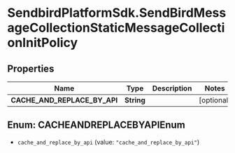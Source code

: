 # SendbirdPlatformSdk.SendBirdMessageCollectionStaticMessageCollectionInitPolicy

## Properties

Name | Type | Description | Notes
------------ | ------------- | ------------- | -------------
**CACHE_AND_REPLACE_BY_API** | **String** |  | [optional] 



## Enum: CACHEANDREPLACEBYAPIEnum


* `cache_and_replace_by_api` (value: `"cache_and_replace_by_api"`)




